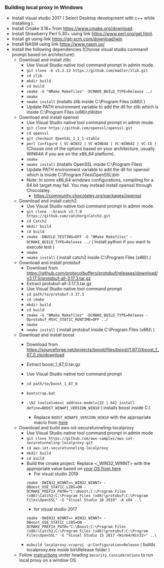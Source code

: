 ### Building local proxy in Windows
* Install visual studio 2017 ( Select Desktop development with c++ while installing ).
* Install Cmake 3.16+ from https://www.cmake.org/download.
* Install Strawberry Perl 5.30+ using link https://www.perl.org/get.html.
* Install git using link https://git-scm.com/download/win
* Install NASM using link https://www.nasm.us/
* Install the following dependencies (Choose visual studio command prompt based on architecture):
    * Download and install zlib:
        * Use Visual Studio native tool command prompt in admin mode.
        * `git clone -b v1.2.13 https://github.com/madler/zlib.git`
        * `cd zlib`
        * `mkdir build`
        * `cd build`
        * `cmake -G "NMake Makefiles" -DCMAKE_BUILD_TYPE=Release ../`
        * `nmake`
        * `nmake install` (installs zlib inside C:\Program Files (x86)\ )
        * Update PATH environment variable to add the dll for zlib which is inside C:\Program Files (x86)\zlib\bin
    * Download and install openssl
        * Use Visual Studio native tool command prompt in admin mode.
        * `git clone https://github.com/openssl/openssl.git`
        * `cd openssl`
        * `git checkout OpenSSL_1_1_1-stable`
        * `perl Configure { VC-WIN32 | VC-WIN64A | VC-WIN64I | VC-CE }` (Choose one of the options based on your architecture, usually WIN64A if you are on the x86_64 platform).
        * `nmake`
        * `nmake install` (installs OpenSSL inside C:\Program Files\)
        * Update PATH environment variable to add the dll for openssl which is inside C:\Program Files\OpenSSL\bin
        * Note: In some x86_64 windows configurations, compiling for a 64 bit target may fail. You may instead install openssl through Chocolatey.
          * https://community.chocolatey.org/packages/openssl
    * Download and install catch2
      * Use Visual Studio native tool command prompt in admin mode.
      * `git clone --branch v3.7.0 https://github.com/catchorg/Catch2.git`
      * `cd Catch2`
      * `mkdir build`
      * `cd build`
      * `cmake -DBUILD_TESTING=OFF -G "NMake Makefiles" -DCMAKE_BUILD_TYPE=Release ../` ( Install python if you want to execute test )
      * `nmake`
      * `nmake install` ( install catch2 inside C:\Program Files (x86)\ )
    * Download and install protobuf
        * Download from https://github.com/protocolbuffers/protobuf/releases/download/v3.17.3/protobuf-all-3.17.3.tar.gz
        * Extract protobuf-all-3.17.3.tar.gz
        * Use Visual Studio native tool command prompt
        * `cd path/to/protobuf-3.17.3`
        * `cd cmake`
        * `mkdir build`
        * `cd build`
        * `cmake -G "NMake Makefiles" -DCMAKE_BUILD_TYPE=Release -Dprotobuf_MSVC_STATIC_RUNTIME=OFF ../`
        * `nmake`
        * `nmake install` ( install protobuf inside C:\Program Files (x86)\ )
    * Download and install boost
        * Download from https://sourceforge.net/projects/boost/files/boost/1.87.0/boost_1_87_0.zip/download

        * Extract boost_1_87_0.tar.gz
        * Use Visual Studio native tool command prompt
        * `cd path/to/boost_1_87_0`
        * `bootstrap.bat`
        * `.\b2 toolset=msvc address-model={32 | 64} install define=BOOST_WINAPI_VERSION_WIN10` ( installs boost inside C:\)
            * Replace `BOOST_WINAPI_VERSION_WIN10` with the appropriate macro from [here](https://www.boost.org/doc/libs/develop/libs/winapi/doc/html/winapi/config.html)
    * Download and build aws-iot-securetunneling-localproxy
        * Use Visual Studio native tool command prompt in admin mode
        * `git clone https://github.com/aws-samples/aws-iot-securetunneling-localproxy.git`
        * `cd aws-iot-securetunneling-localproxy`
        * `mkdir build`
        * `cd build`
        * Build the cmake project. Replace <_WIN32_WINNT> with the appropriate value based on [your OS from here](https://docs.microsoft.com/en-us/cpp/porting/modifying-winver-and-win32-winnt?view=vs-2019)
            * For visual studio 2019
            ```
            cmake -DWIN32_WINNT=<_WIN32_WINNT> -DBoost_USE_STATIC_LIBS=ON -DCMAKE_PREFIX_PATH="C:\Boost;C:\Program Files (x86)\Catch2;C:\Program Files (x86)\protobuf;C:\Program Files\OpenSSL" -G "Visual Studio 16 2019" -A x64 ..\
            ```
            * for visual studio 2017
            ```
            cmake -DWIN32_WINNT=<_WIN32_WINNT> -DBoost_USE_STATIC_LIBS=ON -DCMAKE_PREFIX_PATH="C:\Boost;C:\Program Files (x86)\Catch2;C:\Program Files (x86)\protobuf;C:\Program Files\OpenSSL" -G "Visual Studio 15 2017 <Win64/Win32>" ..\
            ```
        * `msbuild localproxy.vcxproj -p:Configuration=Release` ( builds localproxy.exe inside bin\Release folder )
    * Follow [instructions](https://github.com/aws-samples/aws-iot-securetunneling-localproxy) under heading `Security Considerations` to run local proxy on a window OS.
